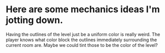 # Here are some mechanics ideas I'm jotting down.

Having the outlines of the level just be a uniform color is really weird. The player knows what color block the outlines immediately surrounding the current room are. Maybe we could tint those to be the color of the level?
